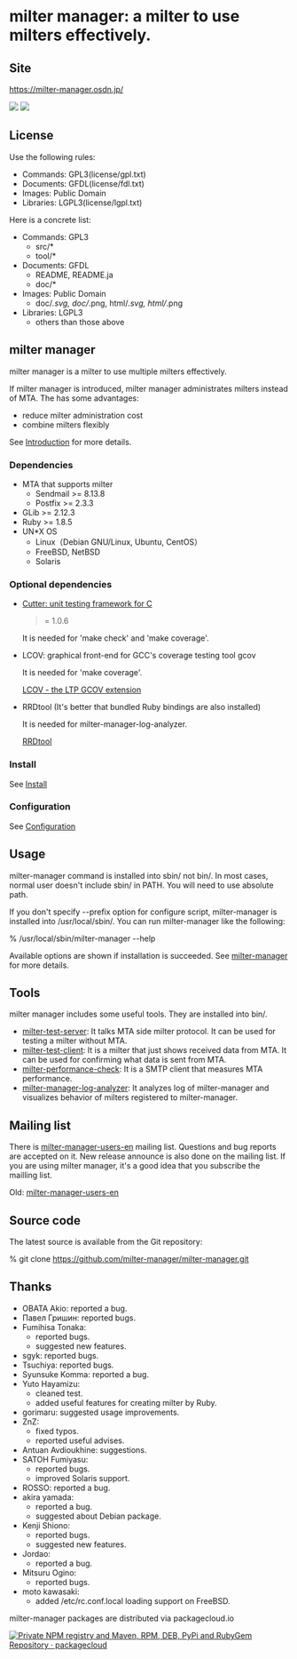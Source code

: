 # milter manager: a milter to use milters effectively.

## Site

https://milter-manager.osdn.jp/

[![](https://img.shields.io/badge/deb-packagecloud.io-844fec.svg)](https://6cbde467-a8b8-40b8-bdfd-10f10edab167.pipedrive.email/c/xyol6og7ym/my797q63d4/6pk6g6ex40/0?redirectUrl=http%3A%2F%2Fpackagecloud.io%2F)
[![](https://img.shields.io/badge/rpm-packagecloud.io-844fec.svg)](https://6cbde467-a8b8-40b8-bdfd-10f10edab167.pipedrive.email/c/xyol6og7ym/my797q63d4/6pk6g6ex40/0?redirectUrl=http%3A%2F%2Fpackagecloud.io%2F)

## License

Use the following rules:

  * Commands: GPL3(license/gpl.txt)
  * Documents: GFDL(license/fdl.txt)
  * Images: Public Domain
  * Libraries: LGPL3(license/lgpl.txt)

Here is a concrete list:

  * Commands: GPL3
    * src/*
    * tool/*
  * Documents: GFDL
    * README, README.ja
    * doc/*
  * Images: Public Domain
    * doc/*.svg, doc/*.png, html/*.svg, html/*.png
  * Libraries: LGPL3
    * others than those above

## milter manager

milter manager is a milter to use multiple milters
effectively.

If milter manager is introduced, milter manager
administrates milters instead of MTA. The has some
advantages:

  * reduce milter administration cost
  * combine milters flexibly

See [Introduction](doc/introduction.rd) for more details.

### Dependencies

  * MTA that supports milter
    * Sendmail >= 8.13.8
    * Postfix >= 2.3.3
  * GLib >= 2.12.3
  * Ruby >= 1.8.5
  * UN*X OS
    * Linux（Debian GNU/Linux, Ubuntu, CentOS）
    * FreeBSD, NetBSD
    * Solaris

### Optional dependencies

  * [Cutter: unit testing framework for C](http://cutter.sourceforge.net/)
    >= 1.0.6

    It is needed for 'make check' and 'make coverage'.

  * LCOV: graphical front-end for GCC's coverage testing tool gcov

    It is needed for 'make coverage'.

    [LCOV - the LTP GCOV extension](http://ltp.sourceforge.net/coverage/lcov.php)

  * RRDtool (It's better that bundled Ruby bindings are also installed)

    It is needed for milter-manager-log-analyzer.

    [RRDtool](http://oss.oetiker.ch/rrdtool/)

### Install

See [Install](doc/install.rd)

### Configuration

See [Configuration](doc/configuration.rd)

## Usage

milter-manager command is installed into sbin/ not
bin/. In most cases, normal user doesn't include sbin/ in
PATH. You will need to use absolute path.

If you don't specify --prefix option for configure script,
milter-manager is installed into /usr/local/sbin/. You can
run milter-manager like the following:

  % /usr/local/sbin/milter-manager --help

Available options are shown if installation is succeeded.
See [milter-manager](doc/milter-manager.rd) for more details.

## Tools

milter manager includes some useful tools. They are
installed into bin/.

  * [milter-test-server](doc/milter-test-server.rd): It
    talks MTA side milter protocol. It can be used for
    testing a milter without MTA.
  * [milter-test-client](doc/milter-test-client.rd): It
    is a milter that just shows received data from MTA. It
    can be used for confirming what data is sent from MTA.
  * [milter-performance-check](doc/milter-performance-check.rd):
    It is a SMTP client that measures MTA performance.
  * [milter-manager-log-analyzer](doc/milter-manager-log-analyzer.rd):
    It analyzes log of milter-manager and visualizes
    behavior of milters registered to milter-manager.

## Mailing list

There is
[milter-manager-users-en](http://lists.osdn.me/mailman/listinfo/milter-manager-users-en)
mailing list. Questions and bug reports are accepted on
it. New release announce is also done on the mailing
list. If you are using milter manager, it's a good idea that
you subscribe the mailling list.

Old: [milter-manager-users-en](https://lists.sourceforge.net/lists/listinfo/milter-manager-users-en)

## Source code

The latest source is available from the Git repository:

  % git clone https://github.com/milter-manager/milter-manager.git

## Thanks

  * OBATA Akio: reported a bug.
  * Павел Гришин: reported bugs.
  * Fumihisa Tonaka:
    * reported bugs.
    * suggested new features.
  * sgyk: reported bugs.
  * Tsuchiya: reported bugs.
  * Syunsuke Komma: reported a bug.
  * Yuto Hayamizu:
    * cleaned test.
    * added useful features for creating milter by Ruby.
  * gorimaru: suggested usage improvements.
  * ZnZ:
    * fixed typos.
    * reported useful advises.
  * Antuan Avdioukhine: suggestions.
  * SATOH Fumiyasu:
    * reported bugs.
    * improved Solaris support.
  * ROSSO: reported a bug.
  * akira yamada:
    * reported a bug.
    * suggested about Debian package.
  * Kenji Shiono:
    * reported bugs.
    * suggested new features.
  * Jordao:
    * reported a bug.
  * Mitsuru Ogino:
    * reported bugs.
  * moto kawasaki:
    * added /etc/rc.conf.local loading support on FreeBSD.

milter-manager packages are distributed via packagecloud.io

[![Private NPM registry and Maven, RPM, DEB, PyPi and RubyGem Repository · packagecloud](https://packagecloud.io/images/packagecloud-badge.png)](https://packagecloud.io/)

